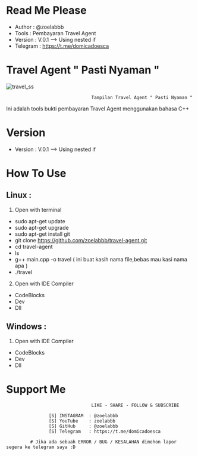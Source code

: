 # Read Me Please
  * Author    : @zoelabbb
  * Tools     : Pembayaran Travel Agent
  * Version   : V.0.1 --> Using nested if
  * Telegram  : https://t.me/domicadoesca
  
  
# Travel Agent " Pasti Nyaman "
![travel_ss](https://user-images.githubusercontent.com/49254668/55961887-02034b00-5c9a-11e9-86fe-b14c6a085798.png)
                                    
                                    Tampilan Travel Agent " Pasti Nyaman "  
Ini adalah tools bukti pembayaran Travel Agent menggunakan bahasa C++


# Version
  * Version : V.0.1 --> Using nested if
  
# How To Use
## Linux :
1. Open with terminal
  * sudo apt-get update
  * sudo apt-get upgrade
  * sudo apt-get install git
  * git clone https://github.com/zoelabbb/travel-agent.git
  * cd travel-agent
  * ls
  * g++ main.cpp -o travel ( ini buat kasih nama file,bebas mau kasi nama apa )
  * ./travel

2. Open with IDE Compiler
  * CodeBlocks
  * Dev
  * Dll

## Windows :
1. Open with IDE Compiler
  * CodeBlocks
  * Dev
  * Dll
  
  
# Support Me

                                    LIKE - SHARE - FOLLOW & SUBSCRIBE

                    [S] INSTAGRAM  : @zoelabbb
                    [S] YouTube    : zoelabbb
                    [S] GitHub     : @zoelabbb
                    [S] Telegram   : https://t.me/domicadoesca
                    
             # Jika ada sebuah ERROR / BUG / KESALAHAN dimohon lapor segera ke telegram saya :D

